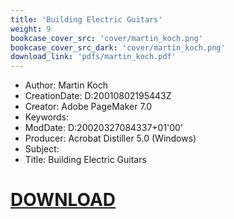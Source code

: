 ```yaml
---
title: 'Building Electric Guitars'
weight: 9
bookcase_cover_src: 'cover/martin_koch.png'
bookcase_cover_src_dark: 'cover/martin_koch.png'
download_link: 'pdfs/martin_koch.pdf'
---
```


- Author: Martin Koch
- CreationDate: D:20010802195443Z
- Creator: Adobe PageMaker 7.0
- Keywords: 
- ModDate: D:20020327084337+01'00'
- Producer: Acrobat Distiller 5.0 (Windows)
- Subject:  
- Title: Building Electric Guitars
# [DOWNLOAD](/pdfs/martin_koch.pdf)
